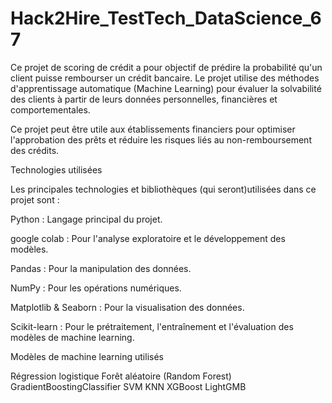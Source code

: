 # Hack2Hire_TestTech_DataScience_67
Ce projet de scoring de crédit a pour objectif de prédire la probabilité qu'un client puisse rembourser un crédit bancaire. Le projet utilise des méthodes d'apprentissage automatique (Machine Learning) pour évaluer la solvabilité des clients à partir de leurs données personnelles, financières et comportementales.

Ce projet peut être utile aux établissements financiers pour optimiser l'approbation des prêts et réduire les risques liés au non-remboursement des crédits.

Technologies utilisées

Les principales technologies et bibliothèques (qui seront)utilisées dans ce projet sont :

Python : Langage principal du projet.

google colab : Pour l'analyse exploratoire et le développement des modèles.

Pandas : Pour la manipulation des données.

NumPy : Pour les opérations numériques.

Matplotlib & Seaborn : Pour la visualisation des données.

Scikit-learn : Pour le prétraitement, l'entraînement et l'évaluation des modèles de machine learning.

Modèles de machine learning utilisés

Régression logistique 
Forêt aléatoire (Random Forest) 
GradientBoostingClassifier 
SVM
KNN
XGBoost
LightGMB

